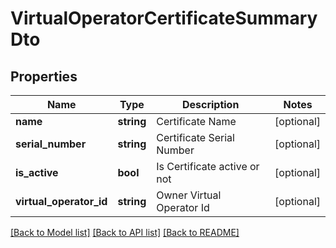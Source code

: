 # VirtualOperatorCertificateSummaryDto

## Properties
Name | Type | Description | Notes
------------ | ------------- | ------------- | -------------
**name** | **string** | Certificate Name | [optional] 
**serial_number** | **string** | Certificate Serial Number | [optional] 
**is_active** | **bool** | Is Certificate active or not | [optional] 
**virtual_operator_id** | **string** | Owner Virtual Operator Id | [optional] 

[[Back to Model list]](../README.md#documentation-for-models) [[Back to API list]](../README.md#documentation-for-api-endpoints) [[Back to README]](../README.md)


